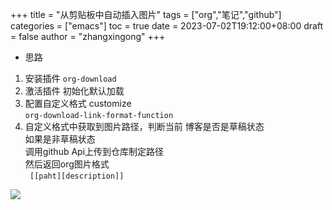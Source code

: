 +++
title = "从剪贴板中自动插入图片"
tags = ["org","笔记","github"]
categories = ["emacs"]
toc = true
date = 2023-07-02T19:12:00+08:00
draft = false
author = "zhangxingong"
+++

* 思路  
1) 安装插件 `org-download`
2) 激活插件  初始化默认加载
3) 配置自定义格式 customize  
`org-download-link-format-function`
4) 自定义格式中获取到图片路径，判断当前
博客是否是草稿状态  
如果是非草稿状态  
调用github Api上传到仓库制定路径  
然后返回org图片格式  
 ` [[paht][description]]`

![](/img/paste-clipboard-sample.png)